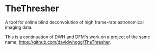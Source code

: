 # TheThresher
A tool for online blind deconvolution of high frame-rate astronomical imaging data.

This is a continuation of DWH and DFM's work on a project of the same name, https://github.com/davidwhogg/TheThresher.
